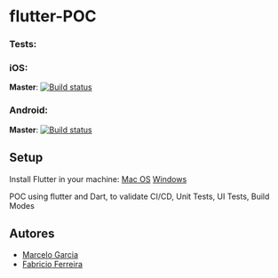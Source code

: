 # flutter-POC

### Tests:
### iOS:
**Master**: [![Build status](https://build.appcenter.ms/v0.1/apps/42e5dc94-c8b1-43d5-b464-f8b525271a33/branches/master/badge)](https://appcenter.ms) 

### Android:
**Master**: [![Build status](https://build.appcenter.ms/v0.1/apps/852d4f15-a533-4033-b6d4-dacd91d8c72b/branches/master/badge)](https://appcenter.ms)

## Setup
Install Flutter in your machine: [Mac OS](https://flutter.dev/docs/get-started/install/macos)
                                 [Windows](https://flutter.dev/docs/get-started/install/windows)

POC using flutter and Dart, to validate CI/CD, Unit Tests, UI Tests, Build Modes

## Autores
* [Marcelo Garcia](https://github.com/sagarcia31)
* [Fabricio Ferreira](https://github.com/Tiala)
